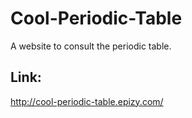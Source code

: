 # Cool-Periodic-Table
A website to consult the periodic table.

## Link:
http://cool-periodic-table.epizy.com/
